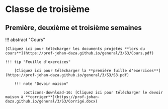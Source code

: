 # Classe de troisième

## Première, deuxième et troisième semaines

!!! abstract "Cours"

    [Cliquez ici pour télécharger les documents projetés **lors du cours**](https://prof-johan-daza.github.io/general/3/S3/Cours.pdf)
    
    !!! tip "Feuille d'exercices"

        [Cliquez ici pour télécharger la **première fuille d'exercices**](https://prof-johan-daza.github.io/general/3/S3/S3.pdf)

        !!! note "Devoir maison"

            :octicons-download-16: [Cliquez ici pour télécharger le devoir maison à **corriger**](https://prof-johan-daza.github.io/general/3/S3/Corrigé.docx) 
